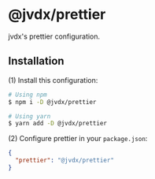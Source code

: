 # @jvdx/prettier

jvdx's prettier configuration.

## Installation

(1) Install this configuration:

```bash
# Using npm
$ npm i -D @jvdx/prettier

# Using yarn
$ yarn add -D @jvdx/prettier
```

(2) Configure prettier in your `package.json`:

```json
{
  "prettier": "@jvdx/prettier"
}
```